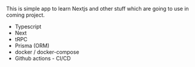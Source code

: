 This is simple app to learn Nextjs and other stuff which are going to use in coming project.

- Typescript
- Next
- tRPC
- Prisma (ORM)
- docker / docker-compose
- Github actions - CI/CD
